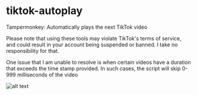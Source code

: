 # tiktok-autoplay
Tampermonkey: Automatically plays the next TikTok video

Please note that using these tools may violate TikTok's terms of service, and could result in your account being suspended or banned. I take no responsibility for that.

One issue that I am unable to resolve is when certain videos have a duration that exceeds the time stamp provided. In such cases, the script will skip 0-999 milliseconds of the video

 ![alt text]( https://i.imgur.com/fNBbVXR.png "1")
